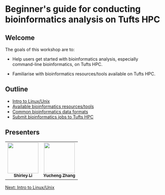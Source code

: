 # Beginner's guide for conducting bioinformatics analysis on Tufts HPC

## Welcome
The goals of this workshop are to:

- Help users get started with bioinformatics analysis, especially command-line bioinformatics, on Tufts HPC.

- Familiarise with bioinformatics resources/tools available on Tufts HPC.


## Outline

- [Intro to Linux/Unix](01_linux101.md)
- [Available bioinformatics resources/tools](02_bioinformatics_resources.md)
- [Common bioinformatics data formats](03_bioinformatics_formats.md)
- [Submit bioinformatics jobs to Tufts HPC](04_bioinformatics_jobs.md)


## Presenters

<!-- ALL-CONTRIBUTORS-LIST:START - Do not remove or modify this section -->
<!-- prettier-ignore-start -->
<!-- markdownlint-disable -->
<table>
  <tr>
    <td align="center"><a href="https://github.com/shirleyxueli41"><img src="https://avatars.githubusercontent.com/u/88347911?v=4" width="100px;" alt=""/><br /><sub><b>Shirley Li</b></sub></a><br /></
    td>
    <td align="center"><a href="https://github.com/zhan4429"><img src="https://avatars.githubusercontent.com/u/90942318" width="100px;" alt=""/><br /><sub><b>Yucheng Zhang</b></sub></a><br /></td>    
  </tr>
</table>

<!-- markdownlint-enable -->
<!-- prettier-ignore-end -->

<!-- ALL-CONTRIBUTORS-LIST:END -->
[Next: Intro to Linux/Unix](01_linux101.md)
